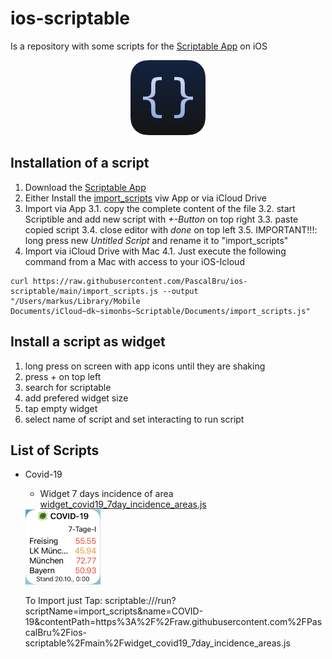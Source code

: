 # ios-scriptable

Is a repository with some scripts for the [Scriptable App](https://scriptable.app/) on iOS

<p align="center">
    <a href="https://scriptable.app/">
        <img width=120" src="images/scriptable.png">
    </a>
</p>

## Installation of a script

1. Download the [Scriptable App](https://apps.apple.com/us/app/scriptable/id1405459188?uo=4)
2. Either Install the [import_scripts](https://github.com/PascalBru/ios-scriptable/blob/main/import_scripts.js) viw App or via iCloud Drive
3. Import via App
3.1. copy the complete content of the file
3.2. start Scriptible and add new script with *+-Button* on top right
3.3. paste copied script
3.4. close editor with *done* on top left
3.5. IMPORTANT!!!: long press new *Untitled Script* and rename it to "import_scripts"
4. Import via iCloud Drive with Mac
4.1. Just execute the following command from a Mac with access to your iOS-Icloud
```
curl https://raw.githubusercontent.com/PascalBru/ios-scriptable/main/import_scripts.js --output "/Users/markus/Library/Mobile Documents/iCloud~dk~simonbs~Scriptable/Documents/import_scripts.js"
```

## Install a script as widget

1. long press on screen with app icons until they are shaking
2. press *+* on top left
3. search for scriptable
4. add prefered widget size
5. tap empty widget
6. select name of script and set interacting to run script

## List of Scripts

* Covid-19
  * Widget 7 days incidence of area [widget_covid19_7day_incidence_areas.js](widget_covid19_7day_incidence_areas.js)
  <img src="images/widget_covid19_7day_incidence_areas.png" width="120"/> 
  
  To Import just Tap:
  scriptable:///run?scriptName=import_scripts&name=COVID-19&contentPath=https%3A%2F%2Fraw.githubusercontent.com%2FPascalBru%2Fios-scriptable%2Fmain%2Fwidget_covid19_7day_incidence_areas.js
